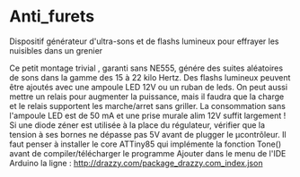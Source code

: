 # Anti_furets
Dispositif générateur d'ultra-sons et de flashs lumineux pour effrayer les nuisibles dans un grenier

Ce petit montage trivial , garanti sans NE555, génére des suites aléatoires de sons dans la gamme des 15 à 22 kilo Hertz.
Des flashs lumineux peuvent être ajoutés avec une ampoule LED 12V ou un ruban de leds. On peut aussi mettre un relais pour augmenter la puissance,
mais il faudra que la charge et le relais supportent les marche/arret sans griller.
La consommation sans l'ampoule LED est de 50 mA et une prise murale alim 12V suffit largement !
Si une diode zéner est utilisée à la place du régulateur, vérifier que la tension à ses bornes ne dépasse pas 5V avant de plugger le µcontrôleur.
Il faut penser à installer le core ATTiny85 qui implémente la fonction Tone() avant de compiler/télécharger le programme 
Ajouter dans le menu de l'IDE Arduino la ligne :  http://drazzy.com/package_drazzy.com_index.json




